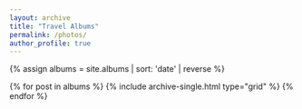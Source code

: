 ```yaml
---
layout: archive
title: "Travel Albums"
permalink: /photos/
author_profile: true
---
```


{% assign albums = site.albums | sort: 'date' | reverse %}

{% for post in albums %}
  {% include archive-single.html type="grid" %}
{% endfor %}
